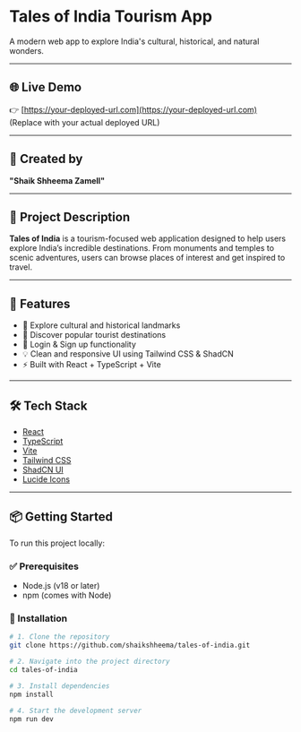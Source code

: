 # Tales of India Tourism App

A modern web app to explore India's cultural, historical, and natural wonders.

---

## 🌐 Live Demo

👉 [https://your-deployed-url.com](https://your-deployed-url.com)  
(Replace with your actual deployed URL)

---

## 👤 Created by

**"Shaik Shheema Zamell"**

---

## 📖 Project Description

**Tales of India** is a tourism-focused web application designed to help users explore India’s incredible destinations. From monuments and temples to scenic adventures, users can browse places of interest and get inspired to travel.

---

## 🚀 Features

- 🏰 Explore cultural and historical landmarks
- 📍 Discover popular tourist destinations
- 🔐 Login & Sign up functionality
- 💡 Clean and responsive UI using Tailwind CSS & ShadCN
- ⚡ Built with React + TypeScript + Vite

---

## 🛠 Tech Stack

- [React](https://reactjs.org/)
- [TypeScript](https://www.typescriptlang.org/)
- [Vite](https://vitejs.dev/)
- [Tailwind CSS](https://tailwindcss.com/)
- [ShadCN UI](https://ui.shadcn.dev/)
- [Lucide Icons](https://lucide.dev/)

---

## 📦 Getting Started

To run this project locally:

### ✅ Prerequisites

- Node.js (v18 or later)
- npm (comes with Node)

### 🔧 Installation

```bash
# 1. Clone the repository
git clone https://github.com/shaikshheema/tales-of-india.git

# 2. Navigate into the project directory
cd tales-of-india

# 3. Install dependencies
npm install

# 4. Start the development server
npm run dev
